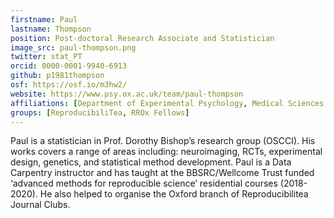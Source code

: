 ```yaml
---
firstname: Paul
lastname: Thompson
position: Post-doctoral Research Associate and Statistician
image_src: paul-thompson.png
twitter: stat_PT
orcid: 0000-0001-9940-6913
github: p1981thompson
osf: https://osf.io/m3hw2/
website: https://www.psy.ox.ac.uk/team/paul-thompson
affiliations: [Department of Experimental Psychology, Medical Sciences Division]
groups: [ReproducibiliTea, RROx Fellows]
---
```


Paul is a statistician in Prof. Dorothy Bishop’s research group (OSCCI).  His works covers a range of areas including: neuroimaging, RCTs, experimental design, genetics, and statistical method development. Paul is a Data Carpentry instructor and has taught at the BBSRC/Wellcome Trust funded ‘advanced methods for reproducible science’ residential courses (2018-2020). He also helped to organise the Oxford branch of Reproducibilitea Journal Clubs.
